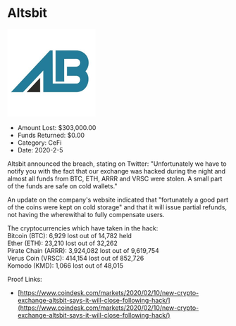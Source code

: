 # Altsbit
![Altsbit](/rektimages/Altsbit.png)
- Amount Lost: $303,000.00
- Funds Returned: $0.00
- Category: CeFi
- Date: 2020-2-5

Altsbit announced the breach, stating on Twitter: "Unfortunately we have to notify you with the fact that our exchange was hacked during the night and almost all funds from BTC, ETH, ARRR and VRSC were stolen. A small part of the funds are safe on cold wallets."  
  
An update on the company's website indicated that "fortunately a good part of the coins were kept on cold storage" and that it will issue partial refunds, not having the wherewithal to fully compensate users.  
  
The cryptocurrencies which have taken in the hack:  
Bitcoin (BTC): 6,929 lost out of 14,782 held  
Ether (ETH): 23,210 lost out of 32,262  
Pirate Chain (ARRR): 3,924,082 lost out of 9,619,754  
Verus Coin (VRSC): 414,154 lost out of 852,726  
Komodo (KMD): 1,066 lost out of 48,015


Proof Links:
- [https://www.coindesk.com/markets/2020/02/10/new-crypto-exchange-altsbit-says-it-will-close-following-hack/](https://www.coindesk.com/markets/2020/02/10/new-crypto-exchange-altsbit-says-it-will-close-following-hack/)


